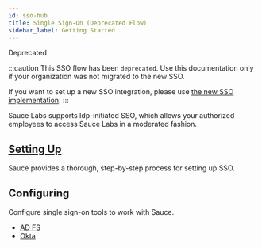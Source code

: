 ```yaml
---
id: sso-hub
title: Single Sign-On (Deprecated Flow)
sidebar_label: Getting Started
---
```


<p><span className="sauceGold">Deprecated</span></p>

:::caution
This SSO flow has been `deprecated`. Use this documentation only if your organization was not migrated to the new SSO.

If you want to set up a new SSO integration, please use [the new SSO implementation](/basics/sso/setting-up-sso).
:::
<br/>

Sauce Labs supports Idp-initiated SSO, which allows your authorized employees to access Sauce Labs in a moderated fashion.

<div className="box-wrapper" markdown="1">
  <div className="box box1 card">
    <div className="container">
    <h2><a href="/basics/sso-deprecated/setting-up-single-sign-on">Setting Up</a></h2>
    <p>Sauce provides a thorough, step-by-step process for setting up SSO.</p>
    </div>
  </div>
  <div className="box box2 card">
    <div className="container">
    <h2>Configuring</h2>
    <p>Configure single sign-on tools to work with Sauce.</p>
    <ul>
        <li><a href="/basics/sso-deprecated/config-adfs">AD FS
  </a></li>
        <li><a href="/basics/sso-deprecated/config-okta">Okta</a></li>
    </ul></div>
  </div>
</div>
